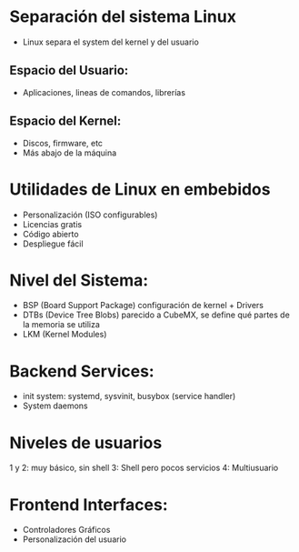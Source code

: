 # Separación del sistema Linux

- Linux separa el system del kernel y del usuario

## Espacio del Usuario:

- Aplicaciones, lineas de comandos, librerías

## Espacio del Kernel:

- Discos, firmware, etc
- Más abajo de la máquina

# Utilidades de Linux en embebidos

- Personalización (ISO configurables)
- Licencias gratis
- Código abierto
- Despliegue fácil

# Nivel del Sistema:

- BSP (Board Support Package) configuración de kernel + Drivers
- DTBs (Device Tree Blobs) parecido a CubeMX, se define qué partes de la memoria se utiliza 
- LKM (Kernel Modules)

# Backend Services:

- init system: systemd, sysvinit, busybox (service handler)
- System daemons

# Niveles de usuarios

1 y 2: muy básico, sin shell
3: Shell pero pocos servicios
4: Multiusuario

# Frontend Interfaces:

- Controladores Gráficos
- Personalización del usuario
  
